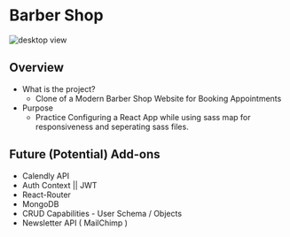 # Barber Shop
![desktop view](https://github.com/wright-donovan/barber-shop/blob/main/public/images/desktop.png?raw=true)

## Overview
- What is the project?
  - Clone of a Modern Barber Shop Website for Booking Appointments 
- Purpose
  - Practice Configuring a React App while using sass map for responsiveness and seperating sass files. 
  
## Future (Potential) Add-ons  
- Calendly API
- Auth Context || JWT
- React-Router
- MongoDB
- CRUD Capabilities - User Schema / Objects
- Newsletter API ( MailChimp )






